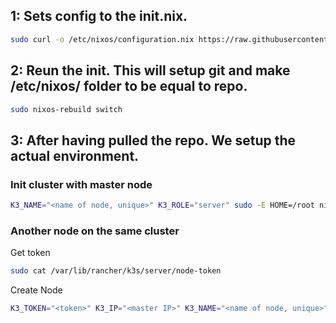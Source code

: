 ## 1: Sets config to the init.nix.

```bash
sudo curl -o /etc/nixos/configuration.nix https://raw.githubusercontent.com/Hortasha/nix/main/init.nix
```

## 2: Reun the init. This will setup git and make /etc/nixos/ folder to be equal to repo.

```bash
sudo nixos-rebuild switch
```

## 3: After having pulled the repo. We setup the actual environment.

### Init cluster with master node

```bash
K3_NAME="<name of node, unique>" K3_ROLE="server" sudo -E HOME=/root nixos-rebuild switch
```

### Another node on the same cluster

Get token

```bash
sudo cat /var/lib/rancher/k3s/server/node-token
```

Create Node

```bash
K3_TOKEN="<token>" K3_IP="<master IP>" K3_NAME="<name of node, unique>" K3_ROLE="server|agent" sudo -E HOME=/root nixos-rebuild switch
```
